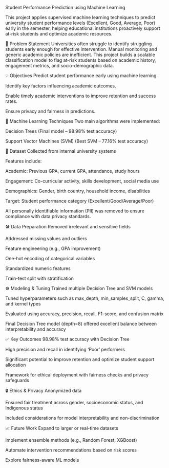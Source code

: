 Student Performance Prediction using Machine Learning

This project applies supervised machine learning techniques to predict university student performance levels (Excellent, Good, Average, Poor) early in the semester, helping educational institutions proactively support at-risk students and optimize academic resources.

📌 Problem Statement
Universities often struggle to identify struggling students early enough for effective intervention. Manual monitoring and generic academic policies are inefficient. This project builds a scalable classification model to flag at-risk students based on academic history, engagement metrics, and socio-demographic data.

💡 Objectives
Predict student performance early using machine learning.

Identify key factors influencing academic outcomes.

Enable timely academic interventions to improve retention and success rates.

Ensure privacy and fairness in predictions.

🧠 Machine Learning Techniques
Two main algorithms were implemented:

Decision Trees (Final model – 98.98% test accuracy)

Support Vector Machines (SVM) (Best SVM – 77.16% test accuracy)

🧪 Dataset
Collected from internal university systems

Features include:

Academic: Previous GPA, current GPA, attendance, study hours

Engagement: Co-curricular activity, skills development, social media use

Demographics: Gender, birth country, household income, disabilities

Target: Student performance category (Excellent/Good/Average/Poor)

All personally identifiable information (PII) was removed to ensure compliance with data privacy standards.

🛠️ Data Preparation
Removed irrelevant and sensitive fields

Addressed missing values and outliers

Feature engineering (e.g., GPA improvement)

One-hot encoding of categorical variables

Standardized numeric features

Train-test split with stratification

⚙️ Modeling & Tuning
Trained multiple Decision Tree and SVM models

Tuned hyperparameters such as max_depth, min_samples_split, C, gamma, and kernel types

Evaluated using accuracy, precision, recall, F1-score, and confusion matrix

Final Decision Tree model (depth=8) offered excellent balance between interpretability and accuracy

✅ Key Outcomes
98.98% test accuracy with Decision Tree

High precision and recall in identifying ‘Poor’ performers

Significant potential to improve retention and optimize student support allocation

Framework for ethical deployment with fairness checks and privacy safeguards

🔒 Ethics & Privacy
Anonymized data

Ensured fair treatment across gender, socioeconomic status, and Indigenous status

Included considerations for model interpretability and non-discrimination

📈 Future Work
Expand to larger or real-time datasets

Implement ensemble methods (e.g., Random Forest, XGBoost)

Automate intervention recommendations based on risk scores

Explore fairness-aware ML models
